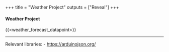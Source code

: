 +++
title = "Weather Project"
outputs = ["Reveal"]
+++

#### Weather Project

{{<weather_forecast_datapoint>}}

---
Relevant libraries:
    - https://arduinojson.org/
